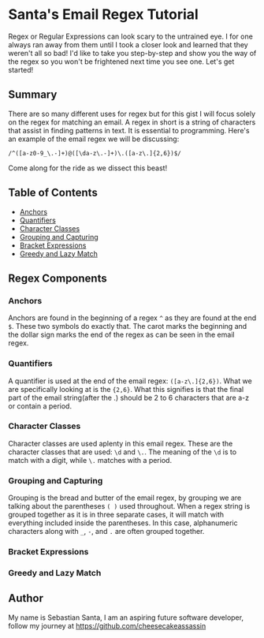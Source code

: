 # Santa's Email Regex Tutorial

Regex or Regular Expressions can look scary to the untrained eye. I for one always ran away from them until I took a closer look and learned that they weren't all so bad! I'd like to take you step-by-step and show you the way of the regex so you won't be frightened next time you see one. Let's get started!

## Summary

There are so many different uses for regex but for this gist I will focus solely on the regex for matching an email. A regex in short is a string of characters that assist in finding patterns in text. It is essential to programming. Here's an example of the email regex we will be discussing:

```
/^([a-z0-9_\.-]+)@([\da-z\.-]+)\.([a-z\.]{2,6})$/
```
Come along for the ride as we dissect this beast!

## Table of Contents

- [Anchors](#anchors)
- [Quantifiers](#quantifiers)
- [Character Classes](#character-classes)
- [Grouping and Capturing](#grouping-and-capturing)
- [Bracket Expressions](#bracket-expressions)
- [Greedy and Lazy Match](#greedy-and-lazy-match)

## Regex Components

### Anchors

Anchors are found in the beginning of a regex ```^``` as they are found at the end ```$```. These two symbols do exactly that. The carot marks the beginning and the dollar sign marks the end of the regex as can be seen in the email regex.

### Quantifiers

A quantifier is used at the end of the email regex: ```([a-z\.]{2,6})```. What we are specifically looking at is the ```{2,6}```. What this signifies is that the final part of the email string(after the .) should be 2 to 6 characters that are a-z or contain a period.

### Character Classes

Character classes are used aplenty in this email regex. These are the character classes that are used: ```\d``` and ```\.```. The meaning of the ```\d``` is to match with a digit, while ```\.``` matches with a period.

### Grouping and Capturing

Grouping is the bread and butter of the email regex, by grouping we are talking about the parentheses ```( )``` used throughout. When a regex string is grouped together as it is in three separate cases, it will match with everything included inside the parentheses. In this case, alphanumeric characters along with ```_```, ```-```, and ```.``` are often grouped together.

### Bracket Expressions

### Greedy and Lazy Match

## Author

My name is Sebastian Santa, I am an aspiring future software developer, follow my journey at https://github.com/cheesecakeassassin
